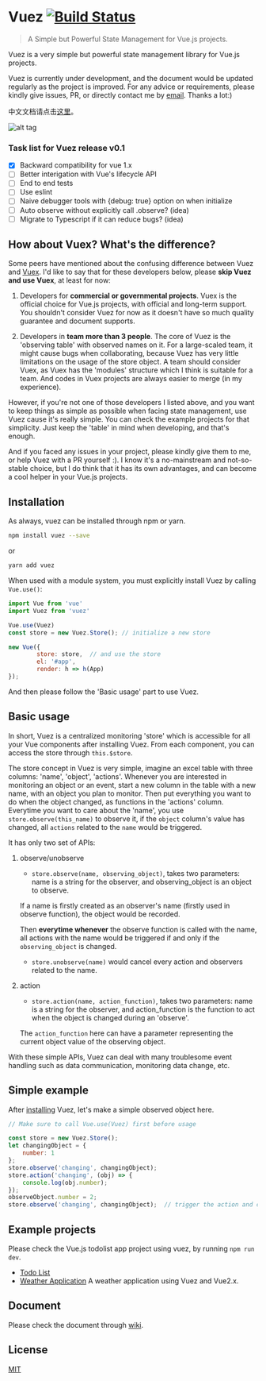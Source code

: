 # Vuez [![Build Status](https://travis-ci.org/markselby9/vuez.svg?branch=develop)](https://travis-ci.org/markselby9/vuez)

> A Simple but Powerful State Management for Vue.js projects.

Vuez is a very simple but powerful state management library for Vue.js projects.

Vuez is currently under development, and the document would be updated regularly as the project is improved.
 For any advice or requirements, please kindly give issues, PR, or directly contact me by [email](mailto:markselbyfcy@gmail.com). Thanks a lot:)

中文文档请点击[这里](https://github.com/markselby9/vuez/wiki/Document_zh)。

![alt tag](https://cloud.githubusercontent.com/assets/3454734/25782362/203fa0b2-337c-11e7-8b2d-9486625edc2b.png)

### Task list for Vuez release v0.1

- [x] Backward compatibility for vue 1.x
- [ ] Better interigation with Vue's lifecycle API
- [ ] End to end tests
- [ ] Use eslint
- [ ] Naive debugger tools with {debug: true} option on when initialize
- [ ] Auto observe without explicitly call .observe? (idea)
- [ ] Migrate to Typescript if it can reduce bugs? (idea)

## How about Vuex? What's the difference?

Some peers have mentioned about the confusing difference between Vuez and [Vuex](https://vuex.vuejs.org/). I'd like to say that for these developers below, please **skip Vuez and use Vuex**, at least for now:

1. Developers for **commercial or governmental projects**. Vuex is the official choice for Vue.js projects, with official and long-term support. You shouldn't consider Vuez for now as it doesn't have so much quality guarantee and document supports.

2. Developers in **team more than 3 people**. The core of Vuez is the 'observing table' with observed names on it. For a large-scaled team, it might cause bugs when collaborating, because Vuez has very little limitations on the usage of the store object. A team should consider Vuex, as Vuex has the 'modules' structure which I think is suitable for a team. And codes in Vuex projects are always easier to merge (in my experience).

However, if you're not one of those developers I listed above, and you want to keep things as simple as possible when facing state management, use Vuez cause it's really simple. You can check the example projects for that simplicity. Just keep the 'table' in mind when developing, and that's enough.

And if you faced any issues in your project, please kindly give them to me, or help Vuez with a PR yourself :). I know it's a no-mainstream and not-so-stable choice, but I do think that it has its own advantages, and can become a cool helper in your Vue.js projects.

## Installation

As always, vuez can be installed through npm or yarn.

``` bash
npm install vuez --save
```

or

``` bash
yarn add vuez
```

When used with a module system, you must explicitly install Vuez by calling `Vue.use()`:

``` js
import Vue from 'vue'
import Vuez from 'vuez'

Vue.use(Vuez)
const store = new Vuez.Store(); // initialize a new store

new Vue({
		store: store,  // and use the store
		el: '#app',
		render: h => h(App)
});
```

And then please follow the 'Basic usage' part to use Vuez.

## Basic usage

In short, Vuez is a centralized monitoring 'store' which is accessible for all your Vue components after installing Vuez.
From each component, you can access the store through `this.$store`.

The store concept in Vuez is very simple, imagine an excel table with three columns: 'name', 'object', 'actions'. Whenever you are interested in monitoring an object or an event, start a new column in the table with a new name, with an object you plan to monitor.
 Then put everything you want to do when the object changed, as functions in the 'actions' column. Everytime you want to care about the 'name', you use `store.observe(this_name)` to observe it, if the `object` column's value has changed, all `actions` related to the `name` would be triggered.

It has only two set of APIs:

1. observe/unobserve
    + `store.observe(name, observing_object)`, takes two parameters: name is a string for the observer, and observing_object is an object to observe.

    If a name is firstly created as an observer's name (firstly used in observe function), the object would be recorded.

    Then **everytime whenever** the observe function is called with the name, all actions with the name would be triggered if and only if the `observing_object` is changed.

    + `store.unobserve(name)` would cancel every action and observers related to the name.

2. action
    + `store.action(name, action_function)`, takes two parameters: name is a string for the observer, and action_function is the function to act when the object is changed during an 'observe'.

    The `action_function` here can have a parameter representing the current object value of the observing object.

With these simple APIs, Vuez can deal with many troublesome event handling such as data communication, monitoring data change, etc.

## Simple example

After [installing](installation.md) Vuez, let's make a simple observed object here.

``` js
// Make sure to call Vue.use(Vuez) first before usage

const store = new Vuez.Store();
let changingObject = {
    number: 1
};
store.observe('changing', changingObject);
store.action('changing', (obj) => {
    console.log(obj.number);
});
observeObject.number = 2;
store.observe('changing', changingObject);  // trigger the action and console would show '2'
```

## Example projects

Please check the Vue.js todolist app project using vuez, by running `npm run dev`.

- [Todo List](https://github.com/markselby9/vuez/tree/develop/examples/todolist)
- [Weather Application](https://github.com/markselby9/vue2-vuez-weather) A weather application using Vuez and Vue2.x.


## Document

Please check the document through [wiki](https://github.com/markselby9/vuez/wiki/Document).

## License

[MIT](http://opensource.org/licenses/MIT)
